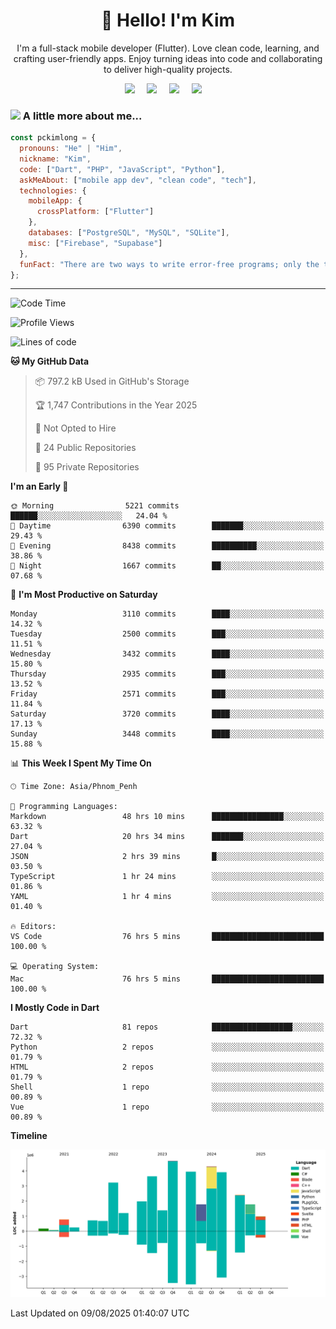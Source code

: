 <h1 align="center">👋 Hello! I'm Kim</h1>

<p align="center">
   I'm a full-stack mobile developer (Flutter). Love clean code, learning, and crafting user-friendly apps. Enjoy turning ideas into code and collaborating to deliver high-quality projects.
</p>

<p align="center">
  <a href="mailto:pochkimlong88@gmail.com"><img src="https://img.shields.io/badge/gmail-%23D14836.svg?&style=for-the-badge&logo=gmail&logoColor=white" /></a>&nbsp;&nbsp;&nbsp;&nbsp;
  <a href="https://t.me/pochkimlong/"><img src="https://img.shields.io/badge/telegram-%230077B5.svg?&style=for-the-badge&logo=telegram&logoColor=white" /></a>&nbsp;&nbsp;&nbsp;&nbsp;
  <a href="https://www.youtube.com/@PochKimlong/"><img src="https://img.shields.io/badge/youtube-%23dc2743.svg?&style=for-the-badge&logo=youtube&logoColor=white" /></a>&nbsp;&nbsp;&nbsp;&nbsp;
  <a href="https://www.tiktok.com/@pckimlong/"><img src="https://img.shields.io/badge/tiktok-%23000000.svg?&style=for-the-badge&logo=tiktok&logoColor=white" /></a>&nbsp;&nbsp;&nbsp;&nbsp;
</p>

### <img src="https://media.giphy.com/media/VgCDAzcKvsR6OM0uWg/giphy.gif" width="50"> A little more about me...  

```javascript
const pckimlong = {
  pronouns: "He" | "Him",
  nickname: "Kim",
  code: ["Dart", "PHP", "JavaScript", "Python"],
  askMeAbout: ["mobile app dev", "clean code", "tech"],
  technologies: {
    mobileApp: {
      crossPlatform: ["Flutter"]
    },
    databases: ["PostgreSQL", "MySQL", "SQLite"],
    misc: ["Firebase", "Supabase"]
  },
  funFact: "There are two ways to write error-free programs; only the third one works."
};
```
---

<!--START_SECTION:waka-->
![Code Time](http://img.shields.io/badge/Code%20Time-1%2C739%20hrs%201%20min-blue)

![Profile Views](http://img.shields.io/badge/Profile%20Views-1-blue)

![Lines of code](https://img.shields.io/badge/From%20Hello%20World%20I%27ve%20Written-37.6%20million%20lines%20of%20code-blue)

**🐱 My GitHub Data** 

> 📦 797.2 kB Used in GitHub's Storage 
 > 
> 🏆 1,747 Contributions in the Year 2025
 > 
> 🚫 Not Opted to Hire
 > 
> 📜 24 Public Repositories 
 > 
> 🔑 95 Private Repositories 
 > 
**I'm an Early 🐤** 

```text
🌞 Morning                5221 commits        ██████░░░░░░░░░░░░░░░░░░░   24.04 % 
🌆 Daytime                6390 commits        ███████░░░░░░░░░░░░░░░░░░   29.43 % 
🌃 Evening                8438 commits        ██████████░░░░░░░░░░░░░░░   38.86 % 
🌙 Night                  1667 commits        ██░░░░░░░░░░░░░░░░░░░░░░░   07.68 % 
```
📅 **I'm Most Productive on Saturday** 

```text
Monday                   3110 commits        ████░░░░░░░░░░░░░░░░░░░░░   14.32 % 
Tuesday                  2500 commits        ███░░░░░░░░░░░░░░░░░░░░░░   11.51 % 
Wednesday                3432 commits        ████░░░░░░░░░░░░░░░░░░░░░   15.80 % 
Thursday                 2935 commits        ███░░░░░░░░░░░░░░░░░░░░░░   13.52 % 
Friday                   2571 commits        ███░░░░░░░░░░░░░░░░░░░░░░   11.84 % 
Saturday                 3720 commits        ████░░░░░░░░░░░░░░░░░░░░░   17.13 % 
Sunday                   3448 commits        ████░░░░░░░░░░░░░░░░░░░░░   15.88 % 
```


📊 **This Week I Spent My Time On** 

```text
🕑︎ Time Zone: Asia/Phnom_Penh

💬 Programming Languages: 
Markdown                 48 hrs 10 mins      ████████████████░░░░░░░░░   63.32 % 
Dart                     20 hrs 34 mins      ███████░░░░░░░░░░░░░░░░░░   27.04 % 
JSON                     2 hrs 39 mins       █░░░░░░░░░░░░░░░░░░░░░░░░   03.50 % 
TypeScript               1 hr 24 mins        ░░░░░░░░░░░░░░░░░░░░░░░░░   01.86 % 
YAML                     1 hr 4 mins         ░░░░░░░░░░░░░░░░░░░░░░░░░   01.40 % 

🔥 Editors: 
VS Code                  76 hrs 5 mins       █████████████████████████   100.00 % 

💻 Operating System: 
Mac                      76 hrs 5 mins       █████████████████████████   100.00 % 
```

**I Mostly Code in Dart** 

```text
Dart                     81 repos            ██████████████████░░░░░░░   72.32 % 
Python                   2 repos             ░░░░░░░░░░░░░░░░░░░░░░░░░   01.79 % 
HTML                     2 repos             ░░░░░░░░░░░░░░░░░░░░░░░░░   01.79 % 
Shell                    1 repo              ░░░░░░░░░░░░░░░░░░░░░░░░░   00.89 % 
Vue                      1 repo              ░░░░░░░░░░░░░░░░░░░░░░░░░   00.89 % 
```



**Timeline**

![Lines of Code chart](https://raw.githubusercontent.com/pckimlong/pckimlong/main/assets/bar_graph.png)


 Last Updated on 09/08/2025 01:40:07 UTC
<!--END_SECTION:waka-->

<!---
PochKimlong/PochKimlong is a ✨ special ✨ repository because its `README.md` (this file) appears on your GitHub profile.
You can click the Preview link to take a look at your changes.
--->
